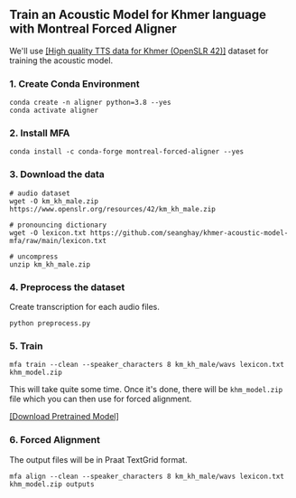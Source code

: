 ## Train an Acoustic Model for Khmer language with Montreal Forced Aligner

We'll use [[High quality TTS data for Khmer (OpenSLR 42)]](https://www.openslr.org/42/) dataset for training the acoustic model.

### 1. Create Conda Environment

```shell
conda create -n aligner python=3.8 --yes
conda activate aligner
```

### 2. Install MFA

```shell
conda install -c conda-forge montreal-forced-aligner --yes
```

### 3. Download the data

```shell
# audio dataset
wget -O km_kh_male.zip https://www.openslr.org/resources/42/km_kh_male.zip

# pronouncing dictionary
wget -O lexicon.txt https://github.com/seanghay/khmer-acoustic-model-mfa/raw/main/lexicon.txt

# uncompress
unzip km_kh_male.zip
```

### 4. Preprocess the dataset

Create transcription for each audio files.

```shell
python preprocess.py
```

### 5. Train

```shell
mfa train --clean --speaker_characters 8 km_kh_male/wavs lexicon.txt khm_model.zip 
```

This will take quite some time. Once it's done, there will be `khm_model.zip` file which you can then use for forced alignment.

[[Download Pretrained Model]](https://github.com/seanghay/khmer-acoustic-model-mfa/releases/download/1.0/khm_model.zip)

### 6. Forced Alignment

The output files will be in Praat TextGrid format.

```shell
mfa align --clean --speaker_characters 8 km_kh_male/wavs lexicon.txt khm_model.zip outputs
```